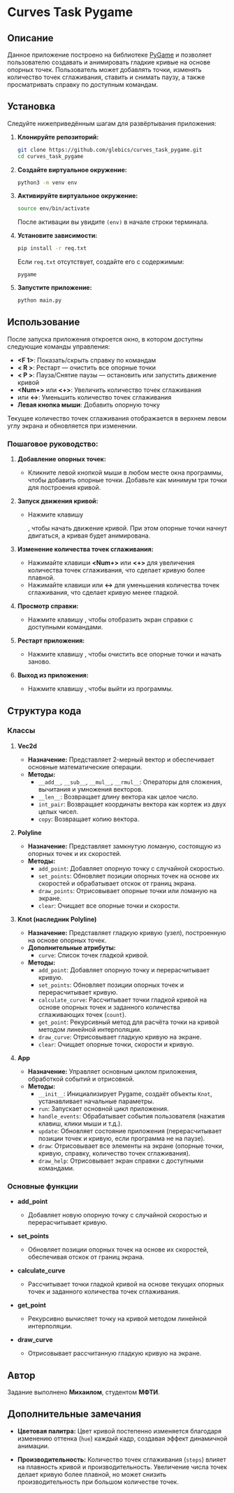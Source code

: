 # Curves Task Pygame

## Описание

Данное приложение построено на библиотеке [PyGame](https://www.pygame.org/news) и позволяет пользователю создавать и анимировать гладкие кривые на основе опорных точек. Пользователь может добавлять точки, изменять количество точек сглаживания, ставить и снимать паузу, а также просматривать справку по доступным командам.

## Установка

Следуйте нижеприведённым шагам для развёртывания приложения:

1. **Клонируйте репозиторий:**
    ```bash
    git clone https://github.com/glebics/curves_task_pygame.git
    cd curves_task_pygame
    ```

2. **Создайте виртуальное окружение:**
    ```bash
    python3 -m venv env
    ```

3. **Активируйте виртуальное окружение:**
    ```bash
    source env/bin/activate
    ```
    После активации вы увидите `(env)` в начале строки терминала.

4. **Установите зависимости:**
    ```bash
    pip install -r req.txt
    ```
    Если `req.txt` отсутствует, создайте его с содержимым:
    ```
    pygame
    ```

5. **Запустите приложение:**
    ```bash
    python main.py
    ```

## Использование

После запуска приложения откроется окно, в котором доступны следующие команды управления:

- **<F 1>**: Показать/скрыть справку по командам
- **< R >**: Рестарт — очистить все опорные точки
- **< P >**: Пауза/Снятие паузы — остановить или запустить движение кривой
- **<Num+>** или **<+>**: Увеличить количество точек сглаживания
- **<Num->** или **<->**: Уменьшить количество точек сглаживания
- **Левая кнопка мыши**: Добавить опорную точку

Текущее количество точек сглаживания отображается в верхнем левом углу экрана и обновляется при изменении.

### Пошаговое руководство:

1. **Добавление опорных точек:**
    - Кликните левой кнопкой мыши в любом месте окна программы, чтобы добавить опорные точки. Добавьте как минимум три точки для построения кривой.

2. **Запуск движения кривой:**
    - Нажмите клавишу **<P>**, чтобы начать движение кривой. При этом опорные точки начнут двигаться, а кривая будет анимирована.

3. **Изменение количества точек сглаживания:**
    - Нажимайте клавиши **<Num+>** или **<+>** для увеличения количества точек сглаживания, что сделает кривую более плавной.
    - Нажимайте клавиши **<Num->** или **<->** для уменьшения количества точек сглаживания, что сделает кривую менее гладкой.

4. **Просмотр справки:**
    - Нажмите клавишу **<F1>**, чтобы отобразить экран справки с доступными командами.

5. **Рестарт приложения:**
    - Нажмите клавишу **<R>**, чтобы очистить все опорные точки и начать заново.

6. **Выход из приложения:**
    - Нажмите клавишу **<ESC>**, чтобы выйти из программы.

## Структура кода

### Классы

1. **Vec2d**
    - **Назначение:** Представляет 2-мерный вектор и обеспечивает основные математические операции.
    - **Методы:**
        - `__add__`, `__sub__`, `__mul__`, `__rmul__`: Операторы для сложения, вычитания и умножения векторов.
        - `__len__`: Возвращает длину вектора как целое число.
        - `int_pair`: Возвращает координаты вектора как кортеж из двух целых чисел.
        - `copy`: Возвращает копию вектора.

2. **Polyline**
    - **Назначение:** Представляет замкнутую ломаную, состоящую из опорных точек и их скоростей.
    - **Методы:**
        - `add_point`: Добавляет опорную точку с случайной скоростью.
        - `set_points`: Обновляет позиции опорных точек на основе их скоростей и обрабатывает отскок от границ экрана.
        - `draw_points`: Отрисовывает опорные точки или ломаную на экране.
        - `clear`: Очищает все опорные точки и скорости.

3. **Knot (наследник Polyline)**
    - **Назначение:** Представляет гладкую кривую (узел), построенную на основе опорных точек.
    - **Дополнительные атрибуты:**
        - `curve`: Список точек гладкой кривой.
    - **Методы:**
        - `add_point`: Добавляет опорную точку и перерасчитывает кривую.
        - `set_points`: Обновляет позиции опорных точек и перерасчитывает кривую.
        - `calculate_curve`: Рассчитывает точки гладкой кривой на основе опорных точек и заданного количества сглаживающих точек (`count`).
        - `get_point`: Рекурсивный метод для расчёта точки на кривой методом линейной интерполяции.
        - `draw_curve`: Отрисовывает гладкую кривую на экране.
        - `clear`: Очищает опорные точки, скорости и кривую.

4. **App**
    - **Назначение:** Управляет основным циклом приложения, обработкой событий и отрисовкой.
    - **Методы:**
        - `__init__`: Инициализирует Pygame, создаёт объекты `Knot`, устанавливает начальные параметры.
        - `run`: Запускает основной цикл приложения.
        - `handle_events`: Обрабатывает события пользователя (нажатия клавиш, клики мыши и т.д.).
        - `update`: Обновляет состояние приложения (перерасчитывает позиции точек и кривую, если программа не на паузе).
        - `draw`: Отрисовывает все элементы на экране (опорные точки, кривую, справку, количество точек сглаживания).
        - `draw_help`: Отрисовывает экран справки с доступными командами.

### Основные функции

- **add_point**
    - Добавляет новую опорную точку с случайной скоростью и перерасчитывает кривую.

- **set_points**
    - Обновляет позиции опорных точек на основе их скоростей, обеспечивая отскок от границ экрана.

- **calculate_curve**
    - Рассчитывает точки гладкой кривой на основе текущих опорных точек и заданного количества точек сглаживания.

- **get_point**
    - Рекурсивно вычисляет точку на кривой методом линейной интерполяции.

- **draw_curve**
    - Отрисовывает рассчитанную гладкую кривую на экране.

## Автор

Задание выполнено **Михаилом**, студентом **МФТИ**.

## Дополнительные замечания

- **Цветовая палитра:** Цвет кривой постепенно изменяется благодаря изменению оттенка (`hue`) каждый кадр, создавая эффект динамичной анимации.

- **Производительность:** Количество точек сглаживания (`steps`) влияет на плавность кривой и производительность. Увеличение числа точек делает кривую более плавной, но может снизить производительность при большом количестве точек.
